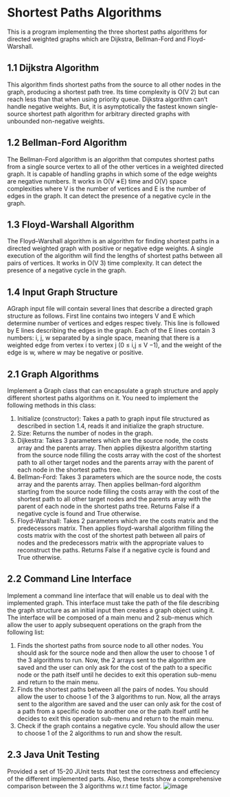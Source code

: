 # Shortest Paths Algorithms
This is a program implementing the three shortest paths algorithms for directed  weighted graphs which are Dijkstra, Bellman-Ford and Floyd-Warshall.
## 1.1 Dijkstra Algorithm
 This algorithm finds shortest paths from the source to all other nodes in the graph, producing
 a shortest path tree. Its time complexity is O(V 2) but can reach less than that when using
 priority queue. Dijkstra algorithm can’t handle negative weights. But, it is asymptotically
 the fastest known single-source shortest path algorithm for arbitrary directed graphs with
 unbounded non-negative weights.
 ## 1.2 Bellman-Ford Algorithm
 The Bellman-Ford algorithm is an algorithm that computes shortest paths from a single source
 vertex to all of the other vertices in a weighted directed graph. It is capable of handling graphs
 in which some of the edge weights are negative numbers. It works in O(V ∗E) time and O(V)
 space complexities where V is the number of vertices and E is the number of edges in the graph.
 It can detect the presence of a negative cycle in the graph.
 ## 1.3 Floyd-Warshall Algorithm
 The Floyd–Warshall algorithm is an algorithm for finding shortest paths in a directed weighted
 graph with positive or negative edge weights. A single execution of the algorithm will find the
 lengths of shortest paths between all pairs of vertices. It works in O(V 3) time complexity. It
 can detect the presence of a negative cycle in the graph.
 ## 1.4 Input Graph Structure
 AGraph input file will contain several lines that describe a directed graph structure as follows.
 First line contains two integers V and E which determine number of vertices and edges respec
tively. This line is followed by E lines describing the edges in the graph. Each of the E lines
 contain 3 numbers: i, j, w separated by a single space, meaning that there is a weighted edge
 from vertex i to vertex j (0 ≤ i,j ≤ V −1), and the weight of the edge is w, where w may be
 negative or positive.
  ## 2.1 Graph Algorithms
 Implement a Graph class that can encapsulate a graph structure and apply
 different shortest paths algorithms on it. You need to implement the following methods in this
 class: <br>
 1. Initialize (constructor): Takes a path to graph input file structured as described in section
 1.4, reads it and initialize the graph structure.<br>
 2. Size: Returns the number of nodes in the graph.<br>
 3. Dijkestra: Takes 3 parameters which are the source node, the costs array and the parents
 array. Then applies dijkestra algorithm starting from the source node filling the costs
 array with the cost of the shortest path to all other target nodes and the parents array
 with the parent of each node in the shortest paths tree.<br>
 4. Bellman-Ford: Takes 3 parameters which are the source node, the costs array and the
 parents array. Then applies bellman-ford algorithm starting from the source node filling
 the costs array with the cost of the shortest path to all other target nodes and the parents
 array with the parent of each node in the shortest paths tree. Returns False if a negative
 cycle is found and True otherwise.<br>
 5. Floyd-Warshall: Takes 2 parameters which are the costs matrix and the predecessors
 matrix. Then applies floyd-warshall algorithm filling the costs matrix with the cost of the
 shortest path between all pairs of nodes and the predecessors matrix with the appropriate
 values to reconstruct the paths. Returns False if a negative cycle is found and True
 otherwise.
 ## 2.2 Command Line Interface
 Implement a command line interface that will enable us to deal with the implemented graph. This interface must take the path of the file describing the graph structure as
 an initial input then creates a graph object using it. The interface will be composed of a main
 menu and 2 sub-menus which allow the user to apply subsequent operations on the graph from
 the following list: <br>
 1. Finds the shortest paths from source node to all other nodes. You should ask for the
 source node and then allow the user to choose 1 of the 3 algorithms to run. Now, the 2
 arrays sent to the algorithm are saved and the user can only ask for the cost of the path
 to a specific node or the path itself until he decides to exit this operation sub-menu and
 return to the main menu. <br>
  2. Finds the shortest paths between all the pairs of nodes. You should allow the user to
 choose 1 of the 3 algorithms to run. Now, all the arrays sent to the algorithm are saved
 and the user can only ask for the cost of a path from a specific node to another one or
 the path itself until he decides to exit this operation sub-menu and return to the main
 menu.<br>
 3. Check if the graph contains a negative cycle. You should allow the user to choose 1 of
 the 2 algorithms to run and show the result.<br>
 ## 2.3 Java Unit Testing
 Provided a set of 15-20 JUnit tests that test the correctness and effeciency of the
 different implemented parts. Also, these tests show a comprehensive comparison between
 the 3 algorithms w.r.t time factor.
![image](https://github.com/ranimeshehata/Shortest-Paths-Algorithms/assets/121239735/c292944a-cdc4-4429-88a7-3d8a36bf7fcd)
